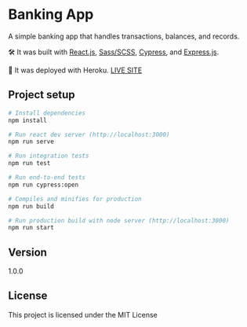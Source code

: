 # Banking App

A simple banking app that handles transactions, balances, and records.

🛠 It was built with [React.js](https://reactjs.org/),
[Sass/SCSS](https://sass-lang.com/), [Cypress](https://www.cypress.io/), and
[Express.js](https://expressjs.com/).

🚀 It was deployed with Heroku.
[LIVE SITE](https://banking-app-react.herokuapp.com/)

## Project setup

```bash
# Install dependencies
npm install
```

```bash
# Run react dev server (http://localhost:3000)
npm run serve
```

```bash
# Run integration tests
npm run test

# Run end-to-end tests
npm run cypress:open
```

```bash
# Compiles and minifies for production
npm run build
```

```bash
# Run production build with node server (http://localhost:3000)
npm run start
```

## Version

1.0.0

## License

This project is licensed under the MIT License
